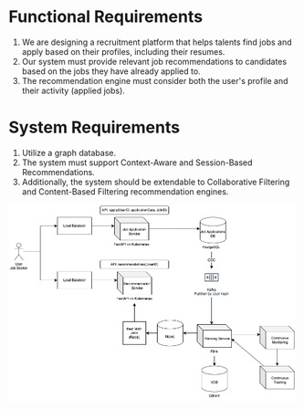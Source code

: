 # Functional Requirements

1. We are designing a recruitment platform that helps talents find jobs and apply based on their profiles, including
   their resumes.
2. Our system must provide relevant job recommendations to candidates based on the jobs they have already applied to.
3. The recommendation engine must consider both the user's profile and their activity (applied jobs).

# System Requirements

1. Utilize a graph database.
2. The system must support Context-Aware and Session-Based Recommendations.
3. Additionally, the system should be extendable to Collaborative Filtering and Content-Based Filtering recommendation
   engines.

![talent-sourcing.drawio.png](assets/talent-sourcing.drawio.png)